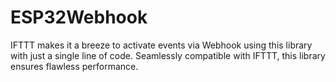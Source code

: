# ESP32Webhook
IFTTT makes it a breeze to activate events via Webhook using this library with just a single line of code. Seamlessly compatible with IFTTT, this library ensures flawless performance.
